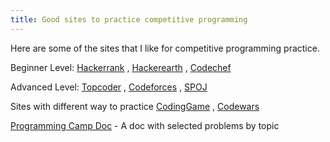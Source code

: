 ```yaml
---
title: Good sites to practice competitive programming
---
```


Here are some of the sites that I like for competitive programming practice.

Beginner Level:
  [Hackerrank](https://www.hackerrank.com/)
  , [Hackerearth](https://www.spoj.com/)
  , [Codechef](https://www.codechef.com/)

Advanced Level:
  [Topcoder](https://www.topcoder.com/community/competitive-programming/)
  , [Codeforces](http://codeforces.com/)
  , [SPOJ](https://www.spoj.com/)

Sites with different way to practice
  [CodingGame](https://www.codingame.com/)
  , [Codewars](https://www.codewars.com/)

[Programming Camp Doc](https://docs.google.com/document/d/1_dc3Ifg7Gg1LxhiqMMmE9UbTsXpdRiYh4pKILYG2eA4/) - A doc with selected problems by topic

